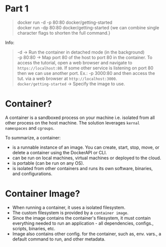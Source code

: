 
# Part 1


> docker run -d -p 80:80 docker/getting-started     
> docker run -dp 80:80 docker/getting-started {we can combine single character flags to shorten the full command.}


Info:

> -d -> Run the container in detached mode (in the background)    
> -p 80:80 -> Map port 80 of the host to port 80 in the container. To access the tutorial, open a web browser and navigate to `https://localhost:80`. If some other service is listening on port 80 then we can use another port. Ex.: -p 3000:80 and then access the tut. via a web browser at `http://localhost:3000`.    
> `docker/getting-started` -> Specify the image to use.



# Container?

A container is a sandboxed process on your machine i.e. isolated from all other process on the host machine.
The solution leverages `kernal namespaces` and `cgroups`.


To summarize, a container:

- is a runnable instance of an image. You can create, start, stop, move, or delete a container using the DockerAPI or CLI.
- can be run on local machines, virtual machines or deployed to the cloud.
- is portable (can be run on any OS).
- is isolated from other containers and runs its own software, binaries, and configurations.


# Container Image?

- When running a container, it uses a isolated filesystem.
- The custom filesystem is provided by a `container image`.
- Since the image contains the container's filesystem, it must contain everything needed to run an application - all dependencies, configs., scripts, binaries, etc.
- Image also contains other config. for the container, such as, env. vars., a default command to run, and other metadata.


